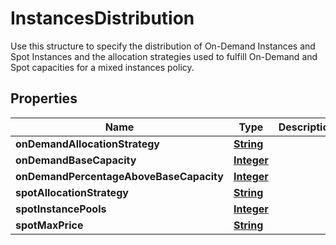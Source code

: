 

# InstancesDistribution

Use this structure to specify the distribution of On-Demand Instances and Spot Instances and the allocation strategies used to fulfill On-Demand and Spot capacities for a mixed instances policy.

## Properties

| Name | Type | Description | Notes |
|------------ | ------------- | ------------- | -------------|
|**onDemandAllocationStrategy** | [**String**](String.md) |  |  [optional] |
|**onDemandBaseCapacity** | [**Integer**](Integer.md) |  |  [optional] |
|**onDemandPercentageAboveBaseCapacity** | [**Integer**](Integer.md) |  |  [optional] |
|**spotAllocationStrategy** | [**String**](String.md) |  |  [optional] |
|**spotInstancePools** | [**Integer**](Integer.md) |  |  [optional] |
|**spotMaxPrice** | [**String**](String.md) |  |  [optional] |



